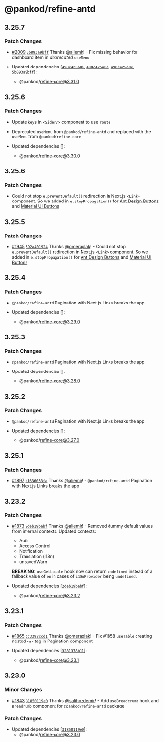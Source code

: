 # @pankod/refine-antd

## 3.25.7

### Patch Changes

-   [#2009](https://github.com/pankod/refine/pull/2009) [`5b893a9bff`](https://github.com/pankod/refine/commit/5b893a9bff707d90b0f898a52d46a7154108b0a0) Thanks [@aliemir](https://github.com/aliemir)! - Fix missing behavior for dashboard item in _deprecated_ `useMenu`

-   Updated dependencies [[`498c425a0e`](https://github.com/pankod/refine/commit/498c425a0e069b6b972a344ff32af46852306c71), [`498c425a0e`](https://github.com/pankod/refine/commit/498c425a0e069b6b972a344ff32af46852306c71), [`498c425a0e`](https://github.com/pankod/refine/commit/498c425a0e069b6b972a344ff32af46852306c71), [`5b893a9bff`](https://github.com/pankod/refine/commit/5b893a9bff707d90b0f898a52d46a7154108b0a0)]:
    -   @pankod/refine-core@3.31.0

## 3.25.6

### Patch Changes

-   Update `key`s in `<Sider/>` component to use `route`

*   Deprecated `useMenu` from `@pankod/refine-antd` and replaced with the `useMenu` from `@pankod/refine-core`

*   Updated dependencies []:
    -   @pankod/refine-core@3.30.0

## 3.25.6

### Patch Changes

-   Could not stop `e.preventDefault()` redirection in Next.js `<Link>` component. So we added in `e.stopPropagation()` for [Ant Design Buttons](https://refine.dev/docs/ui-frameworks/antd/components/buttons/clone-button/) and [Material UI Buttons](https://refine.dev/docs/ui-frameworks/mui/components/buttons/clone-button/)

## 3.25.5

### Patch Changes

-   [#1945](https://github.com/pankod/refine/pull/1945) [`592a401924`](https://github.com/pankod/refine/commit/592a40192482cf88108348ed21db437e6d304a43) Thanks [@omeraplak](https://github.com/omeraplak)! - Could not stop `e.preventDefault()` redirection in Next.js `<Link>` component. So we added in `e.stopPropagation()` for [Ant Design Buttons](https://refine.dev/docs/ui-frameworks/antd/components/buttons/clone-button/) and [Material UI Buttons](https://refine.dev/docs/ui-frameworks/mui/components/buttons/clone-button/)

## 3.25.4

### Patch Changes

-   `@pankod/refine-antd` Pagination with Next.js Links breaks the app

-   Updated dependencies []:
    -   @pankod/refine-core@3.29.0

## 3.25.3

### Patch Changes

-   `@pankod/refine-antd` Pagination with Next.js Links breaks the app

-   Updated dependencies []:
    -   @pankod/refine-core@3.28.0

## 3.25.2

### Patch Changes

-   `@pankod/refine-antd` Pagination with Next.js Links breaks the app

-   Updated dependencies []:
    -   @pankod/refine-core@3.27.0

## 3.25.1

### Patch Changes

-   [#1897](https://github.com/pankod/refine/pull/1897) [`b1636033fa`](https://github.com/pankod/refine/commit/b1636033faee2b5eacbad413e2d1f975316e97cb) Thanks [@aliemir](https://github.com/aliemir)! - `@pankod/refine-antd` Pagination with Next.js Links breaks the app

## 3.23.2

### Patch Changes

-   [#1873](https://github.com/pankod/refine/pull/1873) [`2deb19babf`](https://github.com/pankod/refine/commit/2deb19babfc6db5b00b111ec29aa5ece4c371bbc) Thanks [@aliemir](https://github.com/aliemir)! - Removed dummy default values from internal contexts.
    Updated contexts:

    -   Auth
    -   Access Control
    -   Notification
    -   Translation (i18n)
    -   unsavedWarn

    **BREAKING:** `useGetLocale` hook now can return `undefined` instead of a fallback value of `en` in cases of `i18nProvider` being `undefined`.

-   Updated dependencies [[`2deb19babf`](https://github.com/pankod/refine/commit/2deb19babfc6db5b00b111ec29aa5ece4c371bbc)]:
    -   @pankod/refine-core@3.23.2

## 3.23.1

### Patch Changes

-   [#1865](https://github.com/pankod/refine/pull/1865) [`5c3392ccd1`](https://github.com/pankod/refine/commit/5c3392ccd1eff70dae1479557eede8c246b76edc) Thanks [@omeraplak](https://github.com/omeraplak)! - Fix #1858 `useTable` creating nested `<a>` tag in Pagination component

-   Updated dependencies [[`3281378b11`](https://github.com/pankod/refine/commit/3281378b119c698be3ae4ecb3866b40b883494d8)]:
    -   @pankod/refine-core@3.23.1

## 3.23.0

### Minor Changes

-   [#1843](https://github.com/pankod/refine/pull/1843) [`31850119e0`](https://github.com/pankod/refine/commit/31850119e069b93f0b5146b039a86e736164383e) Thanks [@salihozdemir](https://github.com/salihozdemir)! - Add `useBreadcrumb` hook and `Breadrumb` component for `@pankod/refine-antd` package

### Patch Changes

-   Updated dependencies [[`31850119e0`](https://github.com/pankod/refine/commit/31850119e069b93f0b5146b039a86e736164383e)]:
    -   @pankod/refine-core@3.23.0
